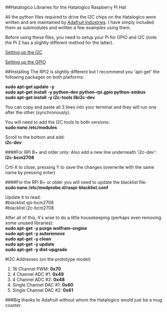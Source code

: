 ##Hatalogico
Libraries for the Hatalogico Raspberry Pi Hat

All the python files required to drive the I2C chips on the Hatalogico were written and are maintained by [Adafruit Industries](https://www.adafruit.com/). I have simply included them as submodules and written a few examples using them.

Before using these files, you need to setup your Pi for GPIO and I2C (note the Pi 2 has a slightly different method for the latter).

[Setting up the I2C](https://learn.adafruit.com/adafruits-raspberry-pi-lesson-4-gpio-setup/configuring-i2c)

[Setting up the GPIO](https://learn.adafruit.com/adafruits-raspberry-pi-lesson-4-gpio-setup/configuring-gpio)

##Installing
The RPi2 is slightly different but I recommend you 'apt-get' the following packages on both platforms:

**sudo apt-get update -y**  
**sudo apt-get install -y python-dev python-rpi.gpio python-smbus**  
**sudo apt-get install -y i2c-tools libi2c-dev**

You can copy and paste all 3 lines into your terminal and they will run one after the other (synchronously).

You will need to add the I2C tools to both versions:  
**sudo nano /etc/modules**

Scroll to the bottom and add:  
**i2c-dev**

####For RPi B+ and older only:
Also add a new line underneath 'i2c-dev':  
**i2c-bcm2708**

Crtl-X to close, pressing Y to save the changes (overwrite with the same name by pressing enter)


####For the RPi B+ or older you will need to update the blacklist file:  
**sudo nano /etc/modprobe.d/raspi-blacklist.conf**

Update it to read:  
\#blacklist spi-bcm2708  
\#blacklist i2c-bcm2708

After all of this, it's wise to do a little housekeeping (perhaps even removing some unused libraries):  
**sudo apt-get -y purge wolfram-engine**  
**sudo apt-get -y autoremove**  
**sudo apt-get -y clean**  
**sudo apt-get -y update**  
**sudo apt-get -y dist-upgrade**  

#I2C Addresses
(on the prototype model)

1. 16 Channel PWM: **0x70**
2. 4 Channel ADC #1: **0x49**
3. 4 Channel ADC #2: **0x48**
4. Single Channel DAC #1: **0x60**
5. Single Channel DAC #2: **0x61**


###Big thanks to Adafruit without whom the Hatalogico would just be a mug coaster.
